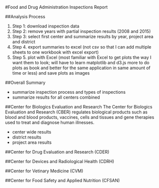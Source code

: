 #Food and Drug Administration Inspections Report

##Analysis Process
1. Step 1: download inspection data
2. Step 2: remove years with partial inspection results (2008 and 2015)
3. Step 3: select first center and summarize results by year, project area and district
4. Step 4. export summaries to excel (not csv so that I can add multiple sheets to one workbook with excel export)
5. Step 5. plot with Excel (most familiar with Excel to get plots the way I want them to look; will have to learn matplotlib and d3.js more to do plots as book and better for the same application in same amount of time or less) and save plots as images

##Overall Summary
- summarize inspection process and types of inspections
- summarize results for all centers combined

##Center for Biologics Evaluation and Research
The Center for Biologics Evaluation and Research (CBER) regulates biological products such as blood and blood products, vaccines, cells and tissues and gene therapies used to treat and diagnose human illnesses.
- center wide results
- district results
- project area results


##Center for Drug Evaluation and Research (CDER)


##Center for Devices and Radiological Health (CDRH)


##Center for Vetinary Medicine (CVM)


##Center for Food Safety and Applied Nutrition (CFSAN)